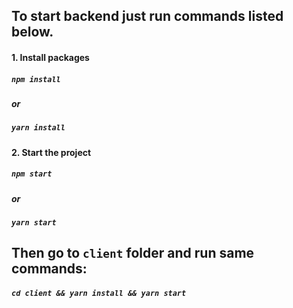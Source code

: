 ## To start backend just run commands listed below.

#### 1. Install packages

##### `npm install`

##### or

##### `yarn install`

#### 2. Start the project

##### `npm start`

##### or

##### `yarn start`

## Then go to `client` folder and run same commands:

##### `cd client && yarn install && yarn start`
